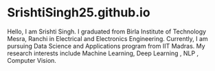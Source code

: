 # SrishtiSingh25.github.io
Hello, I am Srishti Singh. I graduated from Birla Institute of Technology Mesra, Ranchi in Electrical and Electronics Engineering.
Currently, I am pursuing Data Science and Applications program from IIT Madras. 
My research interests include Machine Learning, Deep Learning , NLP , Computer Vision.
